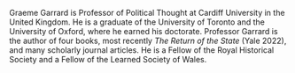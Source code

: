 Graeme Garrard is Professor of Political Thought at Cardiff University in the United Kingdom.  He is a graduate of the
University of Toronto and the University of Oxford, where he earned his doctorate.  Professor Garrard is the author of
four books, most recently *The Return of the State* (Yale 2022), and many scholarly journal articles.  He is a Fellow of
the Royal Historical Society and a Fellow of the Learned Society of Wales.

